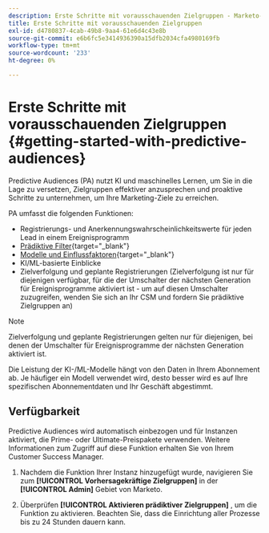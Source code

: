 ```yaml
---
description: Erste Schritte mit vorausschauenden Zielgruppen - Marketo-Dokumente - Produktdokumentation
title: Erste Schritte mit vorausschauenden Zielgruppen
exl-id: d4780837-4cab-49b8-9aa4-61e6d4c43e8b
source-git-commit: e6b6fc5e3414936390a15dfb2034cfa4980169fb
workflow-type: tm+mt
source-wordcount: '233'
ht-degree: 0%

---
```


# Erste Schritte mit vorausschauenden Zielgruppen {#getting-started-with-predictive-audiences}

Predictive Audiences (PA) nutzt KI und maschinelles Lernen, um Sie in die Lage zu versetzen, Zielgruppen effektiver anzusprechen und proaktive Schritte zu unternehmen, um Ihre Marketing-Ziele zu erreichen.

PA umfasst die folgenden Funktionen:

* Registrierungs- und Anerkennungswahrscheinlichkeitswerte für jeden Lead in einem Ereignisprogramm
* [Prädiktive Filter](/help/marketo/product-docs/core-marketo-concepts/predictive-audiences/predictive-filters.md){target=&quot;_blank&quot;}
* [Modelle und Einflussfaktoren](/help/marketo/product-docs/core-marketo-concepts/predictive-audiences/models-and-insights.md){target=&quot;_blank&quot;}
* KI/ML-basierte Einblicke
* Zielverfolgung und geplante Registrierungen (Zielverfolgung ist nur für diejenigen verfügbar, für die der Umschalter der nächsten Generation für Ereignisprogramme aktiviert ist - um auf diesen Umschalter zuzugreifen, wenden Sie sich an Ihr CSM und fordern Sie prädiktive Zielgruppen an)

>[!NOTE]
>
>Zielverfolgung und geplante Registrierungen gelten nur für diejenigen, bei denen der Umschalter für Ereignisprogramme der nächsten Generation aktiviert ist.

Die Leistung der KI-/ML-Modelle hängt von den Daten in Ihrem Abonnement ab. Je häufiger ein Modell verwendet wird, desto besser wird es auf Ihre spezifischen Abonnementdaten und Ihr Geschäft abgestimmt.

## Verfügbarkeit

Predictive Audiences wird automatisch einbezogen und für Instanzen aktiviert, die Prime- oder Ultimate-Preispakete verwenden. Weitere Informationen zum Zugriff auf diese Funktion erhalten Sie von Ihrem Customer Success Manager.

1. Nachdem die Funktion Ihrer Instanz hinzugefügt wurde, navigieren Sie zum **[!UICONTROL Vorhersagekräftige Zielgruppen]** in der **[!UICONTROL Admin]** Gebiet von Marketo.

1. Überprüfen **[!UICONTROL Aktivieren prädiktiver Zielgruppen]** , um die Funktion zu aktivieren. Beachten Sie, dass die Einrichtung aller Prozesse bis zu 24 Stunden dauern kann.
